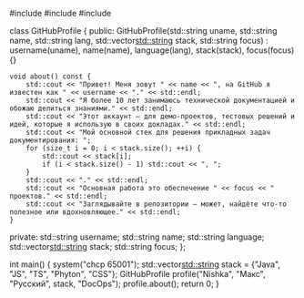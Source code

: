 #include <iostream>
#include <vector>
#include <string>

class GitHubProfile {
public:
    GitHubProfile(std::string uname, std::string name, std::string lang, std::vector<std::string> stack, std::string focus)
        : username(uname), name(name), language(lang), stack(stack), focus(focus) {}

    void about() const {
        std::cout << "Привет! Меня зовут " << name << ", на GitHub я известен как " << username << "." << std::endl;
        std::cout << "Я более 10 лет занимаюсь технической документацией и обожаю делиться знаниями." << std::endl;
        std::cout << "Этот аккаунт — для демо-проектов, тестовых решений и идей, которые я использую в своих докладах." << std::endl;
        std::cout << "Мой основной стек для решения прикладных задач документирования: ";
        for (size_t i = 0; i < stack.size(); ++i) {
            std::cout << stack[i];
            if (i < stack.size() - 1) std::cout << ", ";
        }
        std::cout << "." << std::endl;
        std::cout << "Основная работа это обеспечение " << focus << " проектов." << std::endl;
        std::cout << "Заглядывайте в репозитории — может, найдёте что-то полезное или вдохновляющее." << std::endl;
    }

private:
    std::string username;
    std::string name;
    std::string language;
    std::vector<std::string> stack;
    std::string focus;
};

int main() {
    system("chcp 65001");
    std::vector<std::string> stack = {"Java", "JS", "TS", "Phyton", "CSS"};
    GitHubProfile profile("Nishka", "Макс", "Русский", stack, "DocOps");
    profile.about();
    return 0;
}

